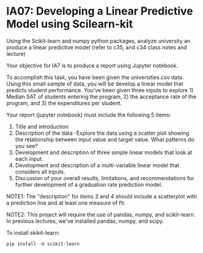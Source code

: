 # IA07: Developing a Linear Predictive Model using Scilearn-kit

Using the Scikit-learn and numpy python packages, analyze university an produce a linear predictive model (refer to c35, and c34 class notes and lecture)

Your objective for IA7 is to produce a report using Jupyter notebook.

To accomplish this task, you have been given the universities.csv data. Using this small sample of data, you will be develop a linear model that predicts student performance. You've been given three inputs to explore 1) Median SAT of students entering the program, 2) the acceptance rate of the program, and 3) the expenditures per student.

Your report (jupyter notebook) must include the following 5 items:

1. Title and introduction
2. Description of the data -Explore the data using a scatter plot showing the relationship between input value and target value. What patterns do you see?
3. Development and description of three simple linear models that look at each input.
4. Development and description of a multi-variable linear model that considers all inputs.
5. Discussion of your overall results, limitations, and recommendations for further development of a graduation rate prediction model.

NOTE1: The "description" for items 3 and 4 should include a scatterplot with a prediction line and at least one measure of fit.

NOTE2:
This project will require the use of pandas, numpy, and scikit-learn. In previous lectures, we've installed pandas, numpy, and scipy.

To install skikit-learn:

```
pip install -U scikit-learn
```
